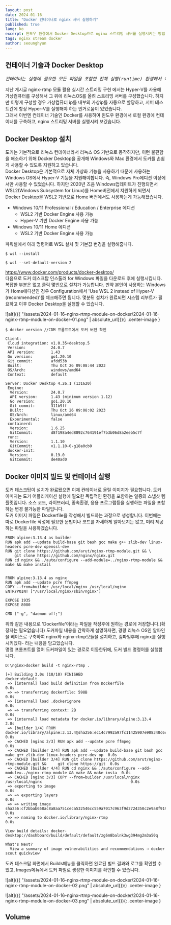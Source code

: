 ```yaml
---
layout: post
date: 2024-01-16
title: "Docker 컨테이너로 nginx 서버 실행하기"
published: true
lang: ko
excerpt: 윈도우 환경에서 Docker Desktop으로 nginx 스트리밍 서버를 실행시키는 방법
tags: nginx stream docker
author: seounghyun
---
```

## 컨테이너 기술과 Docker Desktop

<pre>
<em>컨테이너는 실행에 필요한 모든 파일을 포함한 전체 실행(runtime) 환경에서 애플리케이션을 패키징하고 격리할 수 있는 기술입니다. 이를 통해 전체 기능을 유지하면서 컨테이너화된 애플리케이션을 환경(개발, 테스트, 프로덕션 환경 등) 간에 쉽게 이동할 수 있습니다. - Red Hat 컨테이너의 이해</em>
</pre>
지난 게시글 nginx-rtmp 모듈 활용 실시간 스트리밍 구현 에서는 Hyper-V를 사용해 가상컴퓨터를 구성해서 그 위에 리눅스OS를 올려 스트리밍 서버를 구성했습니다. 하지만 이렇게 구성할 경우 가상컴퓨터 ip를 내부의 가상ip를 자동으로 할당하고, 서버 테스트간에 항상 Hyper-V를 실행해야 하는 번거로움이 있었습니다.   
그래서 이번엔 컨테이너 기술인 Docker를 사용하여 윈도우 환경에서 로컬 환경에 컨테이너를 구축하고, nginx 스트리밍 서버를 실행시켜 보겠습니다. 
## Docker Desktop 설치
도커는 기본적으로 리눅스 컨테이너라서 리눅스 OS 기반으로 동작하지만, 이런 불편함을 해소하기 위해 Docker Desktop을 공개해 Windows와 Mac 환경에서 도커를 손쉽게 사용할 수 있도록 지원하고 있습니다.   
Docker Desktop은 기본적으로 자체 가상화 기능을 사용하기 때문에 사용하는 Windows OS에서 Hyper-V 기능을 지원해야합니다. 즉, Windows Pro에디션 이상에서만 사용할 수 있었습니다. 하지만 2020년 즈음 Windows업데이트가 진행되면서 WSL2(Windows Subsystem for Linux)를 Home버전에서 지원하게 되면서 Docker Desktop을 WSL2 기반으로 Home 버전에서도 사용하는게 가능해졌습니다.   

- Windows 10/11 Professional / Education / Enterprise 에디션
    - WSL2 기반 Docker Engine 사용 가능
    - Hyper-V 기반 Docker Engine 사용 가능
- Windows 10/11 Home 에디션
    - WSL2 기반 Docker Engine 사용 가능

파워셸에서 아래 명령어로 WSL 설치 및 기본값 변경을 실행해줍니다.

```
$ wsl --install
```
```
$ wsl --set-default-version 2
```

https://www.docker.com/products/docker-desktop/   
다음으로 도커 데스크탑 인스톨러 for Windows 파일을 다운로드 후에 실행시킵니다. 복잡한 부분은 없고 클릭 몇번으로 설치가 가능합니다. 만약 본인이 사용하는 Windows가 Home에디션인 경우 Configuration에서 'Use WSL 2 instead of Hyper-V (recommended)'를 체크해주면 됩니다. 몇분뒤 설치가 완료되면 시스템 리부트가 필요하고 이후 Docker Desktop을 실행할 수 있습니다.

![alt]({{ "/assets/2024-01-16-nginx-rtmp-module-on-docker/2024-01-16-nginx-rtmp-module-on-docker-01.png" | absolute_url}}){: .center-image }

```
$ docker version //CDM 프롬프트에서 도커 버전 확인

Client:
 Cloud integration: v1.0.35+desktop.5
 Version:           24.0.7
 API version:       1.43
 Go version:        go1.20.10
 Git commit:        afdd53b
 Built:             Thu Oct 26 09:08:44 2023
 OS/Arch:           windows/amd64
 Context:           default

Server: Docker Desktop 4.26.1 (131620)
 Engine:
  Version:          24.0.7
  API version:      1.43 (minimum version 1.12)
  Go version:       go1.20.10
  Git commit:       311b9ff
  Built:            Thu Oct 26 09:08:02 2023
  OS/Arch:          linux/amd64
  Experimental:     false
 containerd:
  Version:          1.6.25
  GitCommit:        d8f198a4ed8892c764191ef7b3b06d8a2eeb5c7f
 runc:
  Version:          1.1.10
  GitCommit:        v1.1.10-0-g18a0cb0
 docker-init:
  Version:          0.19.0
  GitCommit:        de40ad0
```
## Docker 이미지 빌드 및 컨테이너 실행
도커 데스크탑이 설치가 완료됐으면 이제 컨테이너로 올릴 이미지가 필요합니다. 도커 이미지는 도커 어플리케이션 실행에 필요한 독립적인 환경을 포함하는 일종의 스냅샷 템플릿입니다. 소스 코드, 라이브러리, 종속환경, 응용 프로그램등을 실행하는 파일을 포함하는 변경 불가능한 파일입니다.   
도커 이미지 파일은 Dockerfile을 작성해서 빌드하는 과정으로 생성합니다. 이번에는 따로 Dockerfile 작성에 필요한 문법이나 코드를 자세하게 알아보지는 않고, 미리 제공하는 파일을 사용하겠습니다.   

```
FROM alpine:3.13.4 as builder
RUN apk add --update build-base git bash gcc make g++ zlib-dev linux-headers pcre-dev openssl-dev
RUN git clone https://github.com/arut/nginx-rtmp-module.git && \
    git clone https://github.com/nginx/nginx.git
RUN cd nginx && ./auto/configure --add-module=../nginx-rtmp-module && make && make install


FROM alpine:3.13.4 as nginx
RUN apk add --update pcre ffmpeg
COPY --from=builder /usr/local/nginx /usr/local/nginx
ENTRYPOINT ["/usr/local/nginx/sbin/nginx"]

EXPOSE 1935
EXPOSE 8080

CMD ["-g", "daemon off;"]
```
위와 같은 내용으로 'Dockerfile'이라는 파일을 작성후에 원하는 경로에 저장합니다.(확장자는 필요없습니다) 도커파일 내용을 간략하게 설명하자면, 경량 리눅스 OS인 알파인을 베이스로 구축하여 nginx와 nginx-rtmp모듈을 설치하고, 컴파일후에 nginx를 실행시키겠다- 라는 내용을 담고있습니다.   
명령 프롬프트를 열어 도커파일이 있는 경로로 이동한뒤에, 도커 빌드 명령어를 실행합니다.
```
D:\nginx>docker build -t nginx-rtmp .

[+] Building 3.0s (10/10) FINISHED                                                                       docker:default
 => [internal] load build definition from Dockerfile                                                               0.0s
 => => transferring dockerfile: 598B                                                                               0.0s
 => [internal] load .dockerignore                                                                                  0.0s
 => => transferring context: 2B                                                                                    0.0s
 => [internal] load metadata for docker.io/library/alpine:3.13.4                                                   2.8s
 => [builder 1/4] FROM docker.io/library/alpine:3.13.4@sha256:ec14c7992a97fc11425907e908340c6c3d6ff602f5f13d899e6  0.0s
 => CACHED [nginx 2/3] RUN apk add --update pcre ffmpeg                                                            0.0s
 => CACHED [builder 2/4] RUN apk add --update build-base git bash gcc make g++ zlib-dev linux-headers pcre-dev op  0.0s
 => CACHED [builder 3/4] RUN git clone https://github.com/arut/nginx-rtmp-module.git &&     git clone https://git  0.0s
 => CACHED [builder 4/4] RUN cd nginx && ./auto/configure --add-module=../nginx-rtmp-module && make && make insta  0.0s
 => CACHED [nginx 3/3] COPY --from=builder /usr/local/nginx /usr/local/nginx                                       0.0s
 => exporting to image                                                                                             0.0s
 => => exporting layers                                                                                            0.0s
 => => writing image sha256:cf2bbab658ac8a8aa751ceca532546cc559a7017c963f9d2724350c2e9a8f919                       0.0s
 => => naming to docker.io/library/nginx-rtmp                                                                      0.0s

View build details: docker-desktop://dashboard/build/default/default/zg6m8balnk3wg394mg2m3a50q

What's Next?
  View a summary of image vulnerabilities and recommendations → docker scout quickview
```

도커 데스크탑 화면에서 Builds메뉴를 클릭하면 완료된 빌드 결과와 로그를 확인할 수 있고, Images메뉴에서 도커 파일로 생성한 이미지를 확인할 수 있습니다.

![alt]({{ "/assets/2024-01-16-nginx-rtmp-module-on-docker/2024-01-16-nginx-rtmp-module-on-docker-02.png" | absolute_url}}){: .center-image }

![alt]({{ "/assets/2024-01-16-nginx-rtmp-module-on-docker/2024-01-16-nginx-rtmp-module-on-docker-03.png" | absolute_url}}){: .center-image }

## Volume